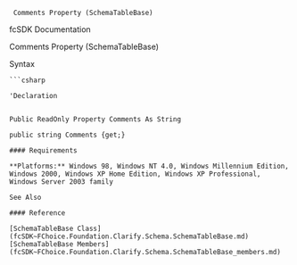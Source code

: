 ﻿     Comments Property (SchemaTableBase)                                                   

fcSDK Documentation

Comments Property (SchemaTableBase)

Syntax

```vbnet
```csharp

'Declaration
 

Public ReadOnly Property Comments As String

public string Comments {get;}

#### Requirements

**Platforms:** Windows 98, Windows NT 4.0, Windows Millennium Edition, Windows 2000, Windows XP Home Edition, Windows XP Professional, Windows Server 2003 family

See Also

#### Reference

[SchemaTableBase Class](fcSDK~FChoice.Foundation.Clarify.Schema.SchemaTableBase.md)  
[SchemaTableBase Members](fcSDK~FChoice.Foundation.Clarify.Schema.SchemaTableBase_members.md)
